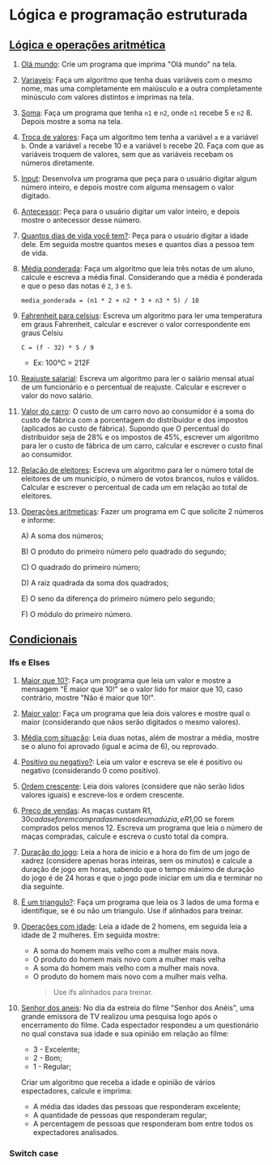 # Lógica e programação estruturada

## [Lógica e operações aritmética](https://github.com/andre-jnr/exercicios-c/tree/main/01%20-%20l%C3%B3gica%20e%20opera%C3%A7%C3%B5es%20aritm%C3%A9ticas)

1. [Olá mundo](https://github.com/andre-jnr/exercicios-c/blob/main/01%20-%20l%C3%B3gica%20e%20opera%C3%A7%C3%B5es%20aritm%C3%A9ticas/01-ola_mundo.c): Crie um programa que imprima "Olá mundo" na tela.

1. [Variaveis](https://github.com/andre-jnr/exercicios-c/blob/main/01%20-%20l%C3%B3gica%20e%20opera%C3%A7%C3%B5es%20aritm%C3%A9ticas/02-variaveis.c): Faça um algoritmo que tenha duas variáveis com o mesmo nome, mas uma completamente em maiúsculo e a outra completamente minúsculo com valores distintos e imprimas na tela.

1. [Soma](https://github.com/andre-jnr/exercicios-c/blob/main/01%20-%20l%C3%B3gica%20e%20opera%C3%A7%C3%B5es%20aritm%C3%A9ticas/03-soma.c): Faça um programa que tenha `n1` e `n2`, onde `n1` recebe 5 e `n2` 8. Depois mostre a soma na tela.

1. [Troca de valores](https://github.com/andre-jnr/exercicios-c/blob/main/01%20-%20l%C3%B3gica%20e%20opera%C3%A7%C3%B5es%20aritm%C3%A9ticas/04-troca_de_valores.c): Faça um algoritmo tem tenha a variável `a` e a variável `b`. Onde a variável `a` recebe 10 e a variável `b` recebe 20. Faça com que as variáveis troquem de valores, sem que as variáveis recebam os números diretamente.

1. [Input](https://github.com/andre-jnr/exercicios-c/blob/main/01%20-%20l%C3%B3gica%20e%20opera%C3%A7%C3%B5es%20aritm%C3%A9ticas/05-input.c): Desenvolva um programa que peça para o usuário digitar algum número inteiro, e depois mostre com alguma mensagem o valor digitado.

1. [Antecessor](https://github.com/andre-jnr/exercicios-c/blob/main/01%20-%20l%C3%B3gica%20e%20opera%C3%A7%C3%B5es%20aritm%C3%A9ticas/06-antecessor.c): Peça para o usuário digitar um valor inteiro, e depois mostre o antecessor desse número.

1. [Quantos dias de vida você tem?](https://github.com/andre-jnr/exercicios-c/blob/main/01%20-%20l%C3%B3gica%20e%20opera%C3%A7%C3%B5es%20aritm%C3%A9ticas/07-quantos_dias_vc_tem.c): Peça para o usuário digitar a idade dele. Em seguida mostre quantos meses e quantos dias a pessoa tem de vida.

1. [Média ponderada](https://github.com/andre-jnr/exercicios-c/blob/main/01%20-%20l%C3%B3gica%20e%20opera%C3%A7%C3%B5es%20aritm%C3%A9ticas/08-media_ponderada.c): Faça um algoritmo que leia três notas de um aluno, calcule e escreva a média final. Considerando que a média é ponderada e que o peso das notas é `2`, `3` e `5`.

   ```
   media_ponderada = (n1 * 2 + n2 * 3 + n3 * 5) / 10

   ```

1. [Fahrenheit para celsius](https://github.com/andre-jnr/exercicios-c/blob/main/01%20-%20l%C3%B3gica%20e%20opera%C3%A7%C3%B5es%20aritm%C3%A9ticas/09-fahrenheit_para_celsius.c): Escreva um algoritmo para ler uma temperatura em graus Fahrenheit, calcular e escrever o valor correspondente em graus Celsiu

   ```
   C = (f - 32) * 5 / 9
   ```

   - Ex: 100°C = 212F

1. [Reajuste salarial](https://github.com/andre-jnr/exercicios-c/blob/main/01%20-%20l%C3%B3gica%20e%20opera%C3%A7%C3%B5es%20aritm%C3%A9ticas/10-reajuste_de_salario.c): Escreva um algoritmo para ler o salário mensal atual de um funcionário e o percentual de reajuste. Calcular e escrever o valor do novo salário.

1. [Valor do carro](https://github.com/andre-jnr/exercicios-c/blob/main/01%20-%20l%C3%B3gica%20e%20opera%C3%A7%C3%B5es%20aritm%C3%A9ticas/11-valor_carro.c): O custo de um carro novo ao consumidor é a soma do custo de fábrica com a porcentagem do distribuidor e dos impostos (aplicados ao custo de fábrica). Supondo que O percentual do distribuidor seja de 28% e os impostos de 45%, escrever um algoritmo para ler o custo de fábrica de um carro, calcular e escrever o custo final ao consumidor.

1. [Relação de eleitores](https://github.com/andre-jnr/exercicios-c/blob/main/01%20-%20l%C3%B3gica%20e%20opera%C3%A7%C3%B5es%20aritm%C3%A9ticas/12-relacao_de_eleitores.c): Escreva um algoritmo para ler o número total de eleitores de um município, o número de votos brancos, nulos e válidos. Calcular e escrever o percentual de cada um em relação ao total de eleitores.

1. [Operações aritmeticas](https://github.com/andre-jnr/exercicios-c/blob/main/01%20-%20l%C3%B3gica%20e%20opera%C3%A7%C3%B5es%20aritm%C3%A9ticas/13-opera%C3%A7oes_aritmeticas.c): Fazer um programa em C que solicite 2 números e informe:

   A) A soma dos números;

   B) O produto do primeiro número pelo quadrado do segundo;

   C) O quadrado do primeiro número;

   D) A raiz quadrada da soma dos quadrados;

   E) O seno da diferença do primeiro número pelo segundo;

   F) O módulo do primeiro número.

## [Condicionais](https://github.com/andre-jnr/exercicios-c/tree/main/02%20-%20condicionais)

### Ifs e Elses

1. [Maior que 10?](https://github.com/andre-jnr/exercicios-c/blob/main/02%20-%20condicionais/x-eh-maior-que-10.c): Faça um programa que leia um valor e mostre a mensagem "É maior que 10!" se o valor lido for maior que 10, caso contrário, mostre "Não é maior que 10!".

1. [Maior valor](https://github.com/andre-jnr/exercicios-c/blob/main/02%20-%20condicionais/maior.c): Faça um programa que leia dois valores e mostre qual o maior (considerando que nãos serão digitados o mesmo valores).

1. [Média com situação](https://github.com/andre-jnr/exercicios-c/blob/main/02%20-%20condicionais/media-com-situa%C3%A7%C3%A3o.c): Leia duas notas, além de mostrar a média, mostre se o aluno foi aprovado (igual e acima de 6), ou reprovado.

1. [Positivo ou negativo?](https://github.com/andre-jnr/exercicios-c/blob/main/02%20-%20condicionais/positivo-ou-negativo.c): Leia um valor e escreva se ele é positivo ou negativo (considerando 0 como positivo).

1. [Ordem crescente](https://github.com/andre-jnr/exercicios-c/blob/main/02%20-%20condicionais/ordem_crescente.c): Leia dois valores (considere que não serão lidos valores iguais) e escreve-los e ordem crescente.

1. [Preço de vendas](https://github.com/andre-jnr/exercicios-c/blob/main/02%20-%20condicionais/valor-ma%C3%A7a.c): As maças custam R$1,30 cada se forem compradas menos de uma dúzia, e R$1,00 se forem comprados pelos menos 12. Escreva um programa que leia o número de maças compradas, calcule e escreva o custo total da compra.

1. [Duração do jogo](https://github.com/andre-jnr/exercicios-c/blob/main/02%20-%20condicionais/duracao_xadrez.c): Leia a hora de início e a hora do fim de um jogo de xadrez (considere apenas horas inteiras, sem os minutos) e calcule a duração de jogo em horas, sabendo que o tempo máximo de duração do jogo é de 24 horas e que o jogo pode iniciar em um dia e terminar no dia seguinte.

1. [É um triangulo?](https://github.com/andre-jnr/exercicios-c/blob/main/02%20-%20condicionais/eh-um-triangulo.c): Faça um programa que leia os 3 lados de uma forma e identifique, se é ou não um triangulo. Use if alinhados para treinar.

1. [Operações com idade](https://github.com/andre-jnr/exercicios-c/blob/main/02%20-%20condicionais/calculos_condicionais_idades.c): Leia a idade de 2 homens, em seguida leia a idade de 2 mulheres. Em seguida mostre:

   - A soma do homem mais velho com a mulher mais nova.
   - O produto do homem mais novo com a mulher mais velha
   - A soma do homem mais velho com a mulher mais nova.
   - O produto do homem mais novo com a mulher mais velha.
     > Use ifs alinhados para treinar.

1. [Senhor dos aneis](https://github.com/andre-jnr/exercicios-c/blob/main/02%20-%20condicionais/senhor-dos-aneis.c): No dia da estreia do filme "Senhor dos Anéis", uma grande emissora de TV realizou uma pesquisa logo após o encerramento do filme. Cada espectador respondeu a um questionário no qual constava sua idade e sua opinião em relação ao filme:

   - 3 - Excelente;
   - 2 - Bom;
   - 1 - Regular;

   Criar um algoritmo que receba a idade e opinião de vários espectadores, calcule e imprima:

   - A média das idades das pessoas que responderam excelente;
   - A quantidade de pessoas que responderam regular;
   - A percentagem de pessoas que responderam bom entre todos os expectadores analisados.

### Switch case
